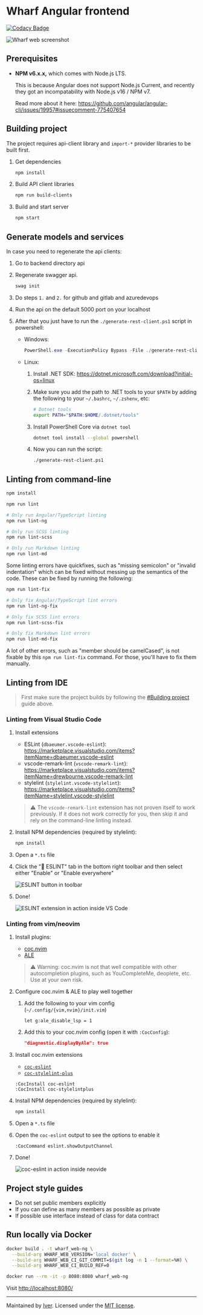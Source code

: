 # Wharf Angular frontend

[![Codacy Badge](https://app.codacy.com/project/badge/Grade/89402a769e2d4b70ba15ff29992ae6ed)](https://www.codacy.com/gh/iver-wharf/wharf-web/dashboard?utm_source=github.com&amp;utm_medium=referral&amp;utm_content=iver-wharf/wharf-web&amp;utm_campaign=Badge_Grade)

![Wharf web screenshot](docs/screenshot.jpg)

## Prerequisites

- **NPM v6.x.x,** which comes with Node.js LTS.

  This is because Angular does not support Node.js Current, and recently they
  got an incompatability with Node.js v16 / NPM v7.

  Read more about it here:
  <https://github.com/angular/angular-cli/issues/19957#issuecomment-775407654>

## Building project

The project requires api-client library and `import-*` provider libraries to be
built first.

1. Get dependencies

   ```bash
   npm install
   ```

2. Build API client libraries

   ```bash
   npm run build-clients
   ```

3. Build and start server

   ```bash
   npm start
   ```

## Generate models and services

In case you need to regenerate the api clients:

1. Go to backend directory api

2. Regenerate swagger api.

   ```powershell
   swag init
   ```

3. Do steps `1.` and `2.` for github and gitlab and azuredevops

4. Run the api on the default 5000 port on your localhost

5. After that you just have to run the `./generate-rest-client.ps1` script in
   powershell:

   - Windows:

     ```powershell
     PowerShell.exe -ExecutionPolicy Bypass -File ./generate-rest-client.ps1
     ```

   - Linux:

     1. Install .NET SDK: <https://dotnet.microsoft.com/download?initial-os=linux>

     2. Make sure you add the path to .NET tools to your `$PATH` by adding the
        following to your `~/.bashrc`, `~/.zshenv`, etc:

        ```sh
        # Dotnet tools
        export PATH="$PATH:$HOME/.dotnet/tools"
        ```

     3. Install PowerShell Core via `dotnet tool`

        ```sh
        dotnet tool install --global powershell
        ```

     4. Now you can run the script:

        ```sh
        ./generate-rest-client.ps1
        ```

## Linting from command-line

```sh
npm install

npm run lint

# Only run Angular/TypeScript linting
npm run lint-ng

# Only run SCSS linting
npm run lint-scss

# Only run Markdown linting
npm run lint-md
```

Some linting errors have quickfixes, such as "missing semicolon" or
"invalid indentation" which can be fixed without messing up the semantics of the
code. These can be fixed by running the following:

```sh
npm run lint-fix

# Only fix Angular/TypeScript lint errors
npm run lint-ng-fix

# Only fix SCSS lint errors
npm run lint-scss-fix

# Only fix Markdown lint errors
npm run lint-md-fix
```

A lot of other errors, such as "member should be camelCased", is not fixable by
this `npm run lint-fix` command. For those, you'll have to fix them manually.

## Linting from IDE

> First make sure the project builds by following the [#Building project](#building-project)
> guide above.

### Linting from Visual Studio Code

1. Install extensions

   - ESLint (`dbaeumer.vscode-eslint`): <https://marketplace.visualstudio.com/items?itemName=dbaeumer.vscode-eslint>
   - vscode-remark-lint (`vscode-remark-lint`): <https://marketplace.visualstudio.com/items?itemName=drewbourne.vscode-remark-lint>
   - stylelint (`stylelint.vscode-stylelint`): <https://marketplace.visualstudio.com/items?itemName=stylelint.vscode-stylelint>

   > :warning: The `vscode-remark-lint` extension has not proven itself to work
   > previously. If it does not work correctly for you, then skip it and rely
   > on the command-line linting instead.

2. Install NPM dependencies (required by stylelint):

   ```sh
   npm install
   ```

3. Open a `*.ts` file

4. Click the "🚫 ESLINT" tab in the bottom right toolbar and then select
   either "Enable" or "Enable everywhere"

   ![ESLINT button in toolbar](./docs/linting-in-vscode-enable.png)

5. Done!

   ![ESLINT extension in action inside VS Code](./docs/linting-in-vscode.png)

### Linting from vim/neovim

1. Install plugins:

   - [coc.nvim](https://github.com/neoclide/coc-eslint)
   - [ALE](https://github.com/dense-analysis/ale)

   > :warning: Warning: coc.nvim is not that well compatible with other
   > autocompletion plugins, such as YouCompleteMe, deoplete, etc. Use at your
   > own risk.

2. Configure coc.nvim & ALE to play well together

   1. Add the following to your vim config (`~/.config/{vim,nvim}/init.vim`)

      ```vim
      let g:ale_disable_lsp = 1
      ```

   2. Add this to your coc.nvim config (open it with `:CocConfig`):

      ```json
      "diagnostic.displayByAle": true
      ```

3. Install coc.nvim extensions

   - [`coc-eslint`](https://github.com/neoclide/coc-eslint)
   - [`coc-stylelint-plus`](https://github.com/bmatcuk/coc-stylelintplus)

   ```vim
   :CocInstall coc-eslint
   :CocInstall coc-stylelintplus
   ```

4. Install NPM dependencies (required by stylelint):

   ```sh
   npm install
   ```

5. Open a `*.ts` file

6. Open the `coc-eslint` output to see the options to enable it

   ```vim
   :CocCommand eslint.showOutputChannel
   ```

7. Done!

   ![coc-eslint in action inside neovide](./docs/linting-in-neovide.png)

## Project style guides

- Do not set public members explicitly
- If you can define as many members as possible as private
- If possible use interface instead of class for data contract

## Run locally via Docker

```sh
docker build . -t wharf_web-ng \
  --build-arg WHARF_WEB_VERSION='local docker' \
  --build-arg WHARF_WEB_CI_GIT_COMMIT=$(git log -n 1 --format=%H) \
  --build-arg WHARF_WEB_CI_BUILD_REF=0

docker run --rm -it -p 8080:8080 wharf_web-ng
```

Visit <http://localhost:8080/>

---

Maintained by [Iver](https://www.iver.com/en).
Licensed under the [MIT license](./LICENSE).
